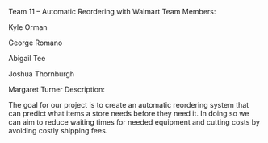
Team 11 – Automatic Reordering with Walmart
Team Members:

Kyle Orman 

George Romano

Abigail Tee 

Joshua Thornburgh

Margaret Turner
Description:

The goal for our project is to create an automatic reordering system that can predict what items a store needs before they need it. In doing so we can aim to reduce waiting times for needed equipment and cutting costs by avoiding costly shipping fees.
